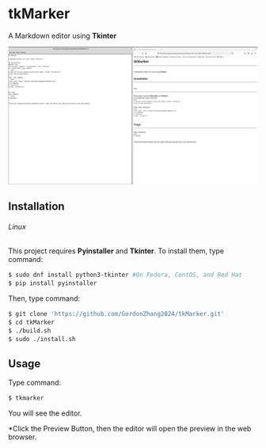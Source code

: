 # tkMarker

A Markdown editor using **Tkinter**

![](screenshot.png)

## Installation
###### Linux
This project requires **Pyinstaller** and **Tkinter**.
To install them, type command:
```bash
$ sudo dnf install python3-tkinter #On Fedora, CentOS, and Red Hat
$ pip install pyinstaller
```
Then, type command:
```bash
$ git clone 'https://github.com/GordonZhang2024/tkMarker.git'
$ cd tkMarker
$ ./build.sh
$ sudo ./install.sh
```

## Usage
Type command:
```bash
$ tkmarker
```
You will see the editor.

*Click the <keyboard>Preview</keyboard> Button, then the editor will open the preview in the web browser.

